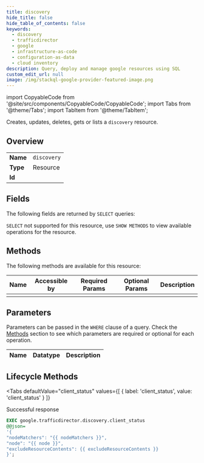 ```yaml
--- 
title: discovery
hide_title: false
hide_table_of_contents: false
keywords:
  - discovery
  - trafficdirector
  - google
  - infrastructure-as-code
  - configuration-as-data
  - cloud inventory
description: Query, deploy and manage google resources using SQL
custom_edit_url: null
image: /img/stackql-google-provider-featured-image.png
---
```


import CopyableCode from '@site/src/components/CopyableCode/CopyableCode';
import Tabs from '@theme/Tabs';
import TabItem from '@theme/TabItem';

Creates, updates, deletes, gets or lists a <code>discovery</code> resource.

## Overview
<table><tbody>
<tr><td><b>Name</b></td><td><code>discovery</code></td></tr>
<tr><td><b>Type</b></td><td>Resource</td></tr>
<tr><td><b>Id</b></td><td><CopyableCode code="google.trafficdirector.discovery" /></td></tr>
</tbody></table>

## Fields

The following fields are returned by `SELECT` queries:

`SELECT` not supported for this resource, use `SHOW METHODS` to view available operations for the resource.


## Methods

The following methods are available for this resource:

<table>
<thead>
    <tr>
    <th>Name</th>
    <th>Accessible by</th>
    <th>Required Params</th>
    <th>Optional Params</th>
    <th>Description</th>
    </tr>
</thead>
<tbody>
<tr>
    <td><a href="#client_status"><CopyableCode code="client_status" /></a></td>
    <td><CopyableCode code="exec" /></td>
    <td></td>
    <td></td>
    <td></td>
</tr>
</tbody>
</table>

## Parameters

Parameters can be passed in the `WHERE` clause of a query. Check the [Methods](#methods) section to see which parameters are required or optional for each operation.

<table>
<thead>
    <tr>
    <th>Name</th>
    <th>Datatype</th>
    <th>Description</th>
    </tr>
</thead>
<tbody>
</tbody>
</table>

## Lifecycle Methods

<Tabs
    defaultValue="client_status"
    values={[
        { label: 'client_status', value: 'client_status' }
    ]}
>
<TabItem value="client_status">

Successful response

```sql
EXEC google.trafficdirector.discovery.client_status 
@@json=
'{
"nodeMatchers": "{{ nodeMatchers }}", 
"node": "{{ node }}", 
"excludeResourceContents": {{ excludeResourceContents }}
}';
```
</TabItem>
</Tabs>
